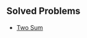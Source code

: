## Solved Problems
- [Two Sum](https://github.com/narayansupriya/PrepCode2025/blob/main/Array/TwoSum.java)
